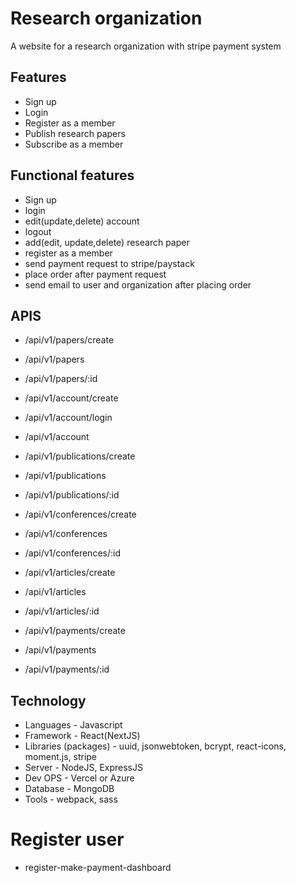 # Research organization

A website for a research organization with stripe payment system

## Features

- Sign up
- Login
- Register as a member
- Publish research papers
- Subscribe as a member

## Functional features

- Sign up
- login
- edit(update,delete) account
- logout
- add(edit, update,delete) research paper
- register as a member
- send payment request to stripe/paystack
- place order after payment request
- send email to user and organization after placing order

## APIS

- /api/v1/papers/create
- /api/v1/papers
- /api/v1/papers/:id

- /api/v1/account/create
- /api/v1/account/login
- /api/v1/account

- /api/v1/publications/create
- /api/v1/publications
- /api/v1/publications/:id

- /api/v1/conferences/create
- /api/v1/conferences
- /api/v1/conferences/:id

- /api/v1/articles/create
- /api/v1/articles
- /api/v1/articles/:id

- /api/v1/payments/create
- /api/v1/payments
- /api/v1/payments/:id


## Technology

- Languages - Javascript
- Framework - React(NextJS)
- Libraries (packages) - uuid, jsonwebtoken, bcrypt, react-icons, moment.js, stripe
- Server - NodeJS, ExpressJS
- Dev OPS - Vercel or Azure
- Database - MongoDB
- Tools - webpack, sass


# Register user
- register-make-payment-dashboard
